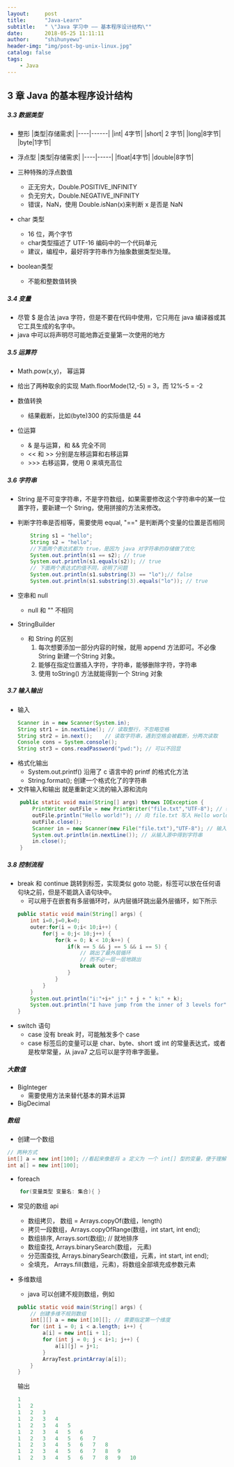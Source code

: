 ```yaml
---
layout:     post
title:      "Java-Learn"
subtitle:   " \"Java 学习中 —— 基本程序设计结构\""
date:       2018-05-25 11:11:11
author:     "shihunyewu"
header-img: "img/post-bg-unix-linux.jpg"
catalog: false
tags:
    - Java
---
```


## 3 章 Java 的基本程序设计结构

##### 3.3 数据类型

* 整形
	|类型|存储需求|
    |----|------|
    |int| 4字节|
    |short| 2 字节|
    |long|8字节|
    |byte|1字节|

* 浮点型
	|类型|存储需求|
    |----|-----|
    |float|4字节|
    |double|8字节|

* 三种特殊的浮点数值
	* 正无穷大，Double.POSITIVE_INFINITY
	* 负无穷大，Double.NEGATIVE_INFINITY
	* 错误，NaN，使用 Double.isNan(x)来判断 x 是否是 NaN
* char 类型
	* 16 位，两个字节
	* char类型描述了 UTF-16 编码中的一个代码单元
	* 建议，编程中，最好将字符串作为抽象数据类型处理。

* boolean类型
	* 不能和整数值转换

##### 3.4 变量

* 尽管 $ 是合法 java 字符，但是不要在代码中使用，它只用在 java 编译器或其它工具生成的名字中。
* java 中可以将声明尽可能地靠近变量第一次使用的地方

##### 3.5 运算符
* Math.pow(x,y)， 幂运算
* 给出了两种取余的实现 Math.floorMode(12,-5) = 3，而 12%-5 = -2
* 数值转换
	* 结果截断，比如(byte)300 的实际值是 44

* 位运算
	* & 是与运算，和 && 完全不同
	* << 和 >> 分别是左移运算和右移运算
	* \>>> 右移运算，使用 0 来填充高位

##### 3.6 字符串
* String 是不可变字符串，不是字符数组，如果需要修改这个字符串中的某一位置字符，要新建一个 String，使用拼接的方法来修改。
* 判断字符串是否相等，需要使用 equal, "==" 是判断两个变量的位置是否相同
	```java
    	String s1 = "hello";
		String s2 = "hello";
        //下面两个表达式都为 true，是因为 java 对字符串的存储做了优化
		System.out.println(s1 == s2); // true
		System.out.println(s1.equals(s2)); // true
        // 下面两个表达式的值不同，说明了问题
		System.out.println(s1.substring(3) == "lo");// false
		System.out.println(s1.substring(3).equals("lo")); // true
    ```
* 空串和 null
	* null  和 "" 不相同

* StringBuilder
	* 和 String 的区别
    	1. 每次想要添加一部分内容的时候，就用 append 方法即可。不必像 String 新建一个String 对象。
    	2. 能够在指定位置插入字符，字符串，能够删除字符，字符串
    	3. 使用 toString() 方法就能得到一个 String 对象

##### 3.7 输入输出
* 输入
	```java
    Scanner in = new Scanner(System.in);
	String str1 = in.nextLine(); // 读取整行，不忽略空格
    String str2 = in.next(); 	// 读取字符串，遇到空格会被截断，分两次读取
    Console cons = System.console();
    String str3 = cons.readPassword("pwd:"); // 可以不回显
    ```
* 格式化输出
	* System.out.printf() 沿用了 c 语言中的 printf 的格式化方法
	* String.format();   创建一个格式化了的字符串
* 文件输入和输出
就是重新定义流的输入源和流向
```java
	public static void main(String[] args) throws IOException {
		PrintWriter outFile = new PrintWriter("file.txt","UTF-8"); // 输出方向指向 file.txt
		outFile.println("Hello world!"); // 向 file.txt 写入 Hello world
		outFile.close();
		Scanner in = new Scanner(new File("file.txt"),"UTF-8"); // 输入来源为 file.txt
		System.out.println(in.nextLine()); // 从输入源中得到字符串
		in.close();
	}
```

##### 3.8 控制流程
* break 和 continue 跳转到标签，实现类似 goto 功能，标签可以放在任何语句块之前，但是不能跳入语句块中。
	* 可以用于在嵌套有多层循环时，从内层循环跳出最外层循环，如下所示
	```java
    public static void main(String[] args) {
		int i=0,j=0,k=0;
		outer:for(i = 0;i< 10;i++) {
			for(j = 0;j< 10;j++) {
				for(k = 0; k < 10;k++) {
					if(k == 5 && j == 5 && i == 5) {
						// 跳出了最外层循环
						// 而不必一层一层地跳出
						break outer;
					}
				}
			}
		}
		System.out.println("i:"+i+" j:" + j + " k:" + k);
		System.out.println("I have jump from the inner of 3 levels for");
	}
    ```
* switch 语句
	* case 没有 break 时，可能触发多个 case
	* case 标签后的变量可以是 char、byte、short 或 int 的常量表达式，或者是枚举常量，从 java7 之后可以是字符串字面量。

##### 大数值
* BigInteger
	* 需要使用方法来替代基本的算术运算
* BigDecimal

##### 数组
* 创建一个数组
```java
// 两种方式
int[] a = new int[100]; //看起来像是将 a 定义为 一个 int[] 型的变量，便于理解
int a[] = new int[100];
```

* foreach
```java
	for(变量类型 变量名: 集合){ }
```

* 常见的数组 api
	* 数组拷贝， 数组 = Arrays.copyOf(数组，length)
	* 拷贝一段数组，Arrays.copyOfRange(数组，int start, int end);
	* 数组排序, Arrays.sort(数组); // 就地排序
	* 数组查找, Arrays.binarySearch(数组， 元素)
	* 分范围查找, Arrays.binarySearch(数组，元素，int start, int end);
	* 全填充， Arrays.fill(数组，元素)，将数组全部填充成参数元素

* 多维数组
	* java 可以创建不规则数组，例如
	```java
    public static void main(String[] args) {
		// 创建多维不规则数组
		int[][] a = new int[10][]; // 需要指定第一个维度
		for (int i = 0; i < a.length; i++) {
			a[i] = new int[i + 1];
			for (int j = 0; j < i+1; j++) {
				a[i][j] = j+1;
			}
			ArrayTest.printArray(a[i]);
		}
	}
    ```
    输出
    ```java
    1	
    1	2	
    1	2	3	
    1	2	3	4	
    1	2	3	4	5	
    1	2	3	4	5	6	
    1	2	3	4	5	6	7	
    1	2	3	4	5	6	7	8	
    1	2	3	4	5	6	7	8	9	
    1	2	3	4	5	6	7	8	9	10
    ```
